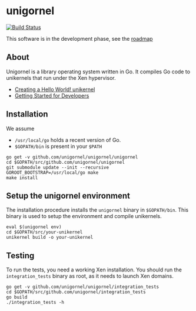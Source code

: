 unigornel
=========

[![Build Status](https://jenkins.unigornel.org/buildStatus/icon?job=unigornel-master)](https://jenkins.unigornel.org/job/unigornel-master/)

This software is in the development phase, see the [roadmap](https://unigornel.org/development/roadmap/)

About
-----

Unigornel is a library operating system written in Go. It compiles Go code to
unikernels that run under the Xen hypervisor.

 - [Creating a Hello World! unikernel](https://unigornel.org/getting-started/)
 - [Getting Started for Developers](https://www.unigornel.org/development/)

Installation
------------

We assume
  - `/usr/local/go` holds a recent version of Go.
  - `$GOPATH/bin` is present in your `$PATH`

```
go get -v github.com/unigornel/unigornel/unigornel
cd $GOPATH/src/github.com/unigornel/unigornel
git submodule update --init --recursive
GOROOT_BOOTSTRAP=/usr/local/go make
make install
```

Setup the unigornel environment
-------------------------------

The installation procedure installs the `unigornel` binary in `$GOPATH/bin`.
This binary is used to setup the environment and compile unikernels.

```
eval $(unigornel env)
cd $GOPATH/src/your-unikernel
unikernel build -o your-unikernel
```

Testing
-------

To run the tests, you need a working Xen installation. You should run the
`integration_tests` binary as root, as it needs to launch Xen domains.

```
go get -v github.com/unigornel/unigornel/integration_tests
cd $GOPATH/src/github.com/unigornel/integration_tests
go build
./integration_tests -h
```
